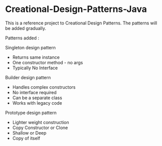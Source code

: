 # Creational-Design-Patterns-Java

This is a reference project to Creational Design Patterns.  The patterns will be added gradually.


Patterns added :

Singleton design pattern
  - Returns same instance
  - One constructor method - no args
  - Typically No Interface
  
Builder design pattern
  - Handles complex constructors
  - No interface required
  - Can be a separate class
  - Works with legacy code
  
Prototype design pattern
  - Lighter weight construction
  - Copy Constructor or Clone
  - Shallow or Deep
  - Copy of itself
